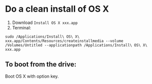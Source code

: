 Do a clean install of OS X
==========================
1. Download `Install OS X xxx.app`
2. Terminal:
```
sudo /Applications/Install\ OS\ X\ xxx.app/Contents/Resources/createinstallmedia --volume /Volumes/Untitled --applicationpath /Applications/Install\ OS\ X\ xxx.app
```

To boot from the drive:
-----------------------
Boot OS X with option key. 